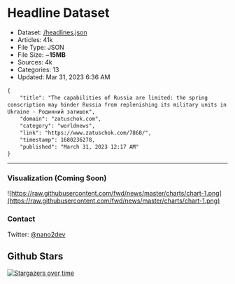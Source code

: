 # Headline Dataset

- Dataset: [/headlines.json](https://raw.githubusercontent.com/fwd/news/master/headlines.json) 
- Articles: 41k
- File Type: JSON
- File Size: ~**15MB**
- Sources: 4k
- Categories: 13
- Updated: Mar 31, 2023 6:36 AM

```
{
    "title": "The capabilities of Russia are limited: the spring conscription may hinder Russia from replenishing its military units in Ukraine - Родинний затишок",
    "domain": "zatuschok.com",
    "category": "worldnews",
    "link": "https://www.zatuschok.com/7868/",
    "timestamp": 1680236278,
    "published": "March 31, 2023 12:17 AM"
}
```

---

### Visualization (Coming Soon)

![https://raw.githubusercontent.com/fwd/news/master/charts/chart-1.png](https://raw.githubusercontent.com/fwd/news/master/charts/chart-1.png)

### Contact 

Twitter: [@nano2dev](https://twitter.com/nano2dev)

## Github Stars

[![Stargazers over time](https://starchart.cc/fwd/news.svg)](https://starchart.cc/fwd/news)
